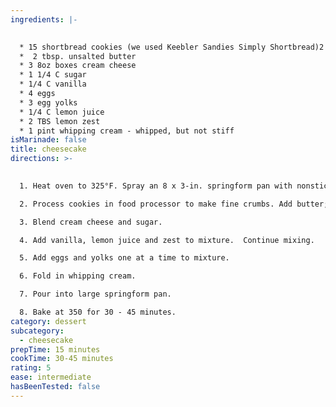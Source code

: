 ```yaml
---
ingredients: |-
  

  * 15 shortbread cookies (we used Keebler Sandies Simply Shortbread)2
  *  2 tbsp. unsalted butter
  * 3 8oz boxes cream cheese
  * 1 1/4 C sugar
  * 1/4 C vanilla
  * 4 eggs
  * 3 egg yolks
  * 1/4 C lemon juice
  * 2 TBS lemon zest
  * 1 pint whipping cream - whipped, but not stiff
isMarinade: false
title: cheesecake
directions: >-
  

  1. Heat oven to 325°F. Spray an 8 x 3-in. springform pan with nonstick spray.

  2. Process cookies in food processor to make fine crumbs. Add butter; pulse to blend. Press onto bottom of prepared pan. Bake 10 minutes or until set. Cool on wire rack.

  3. Blend cream cheese and sugar.

  4. Add vanilla, lemon juice and zest to mixture.  Continue mixing.

  5. Add eggs and yolks one at a time to mixture.

  6. Fold in whipping cream.

  7. Pour into large springform pan.

  8. Bake at 350 for 30 - 45 minutes.
category: dessert
subcategory:
  - cheesecake
prepTime: 15 minutes
cookTime: 30-45 minutes
rating: 5
ease: intermediate
hasBeenTested: false
---
```

